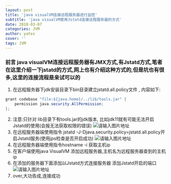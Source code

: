 ```yaml
---
layout: post
title: 'java visualVM连接远程服务器进行监控'
subtitle: 'java visualVM使用Jstatd连接远程服务器的方式'
date: 2018-03-07
categories: JVM
author: yates
cover: ''
tags: JVM
---
```

 
### 前言 java visualVM连接远程服务器有JMX方式,有Jstatd方式,笔者在这里介绍一下jstatd的方式,网上也有介绍这种方式的,但是坑也有很多,这里的连接流程是亲试可以的


1. 在远程服务器下jdk安装目录下bin目录建立jstatd.all.policy文件 ,
内容如下:

```java
grant codebase "file:${java.home}/../lib/tools.jar" {
    permission java.security.AllPermission;
};
```

2. 注意:只针对 lib目录下有tools.jar的jdk版本,  比如jdk11就有可能无法开启Jstatd的使用(会报无法获取权限的错误)
![请输入图片地址](http://yatesblog.oss-cn-shenzhen.aliyuncs.com/img/2018-03-19-jvm/40.png)
3. 在远程服务器端使用指令  jstatd -J-Djava.security.policy=jstatd.all.policy开启Jstatd服务(使用jps检查是否开启成功)
![请输入图片地址](http://yatesblog.oss-cn-shenzhen.aliyuncs.com/img/2018-03-19-jvm/39.png)
4. 在远程服务器端使用指令hostname -i 获取主机ip
5. 在客户端使用java VisualVM 添加远程服务器,主机名为远程服务器查到的主机ip
6. 在添加的服务器下面添加以Jstatd方式连接服务器 添加Jstatd开启的端口
![请输入图片地址](http://yatesblog.oss-cn-shenzhen.aliyuncs.com/img/2018-03-19-jvm/41.png)
7. over,大功告成,连接成功